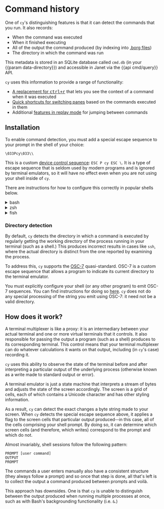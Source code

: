 # Command history

One of `cy`'s distinguishing features is that it can detect the commands that you run. It also records:

- When the command was executed
- When it finished executing
- All of the output the command produced (by indexing into [.borg files](/replay-mode.md#recording-to-disk))
- The directory in which the command was run

This metadata is stored in an SQLite database called `cmd.db` (in your {{param data-directory}}) and accessible in Janet via the {{api cmd/query}} API.

`cy` uses this information to provide a range of functionality:

- [A replacement for <kbd>ctrl+r</kbd>](/command-history/ctrl+r.md) that lets you see the context of a command when it was executed
- [Quick shortcuts for switching panes](/command-history/switching-panes.md) based on the commands executed in them
- Additional [features in replay mode](/command-history/replay-mode.md) for jumping between commands

## Installation

To enable command detection, you must add a special escape sequence to your prompt in the shell of your choice:

```
\033Pcy\033\\
```

This is a custom [device control sequence](https://www.vt100.net/emu/dec_ansi_parser): `ESC P cy ESC \`. It is a type of escape sequence that is seldom used by modern programs and is ignored by terminal emulators, so it will have no effect even when you are not using your shell inside of `cy`.

There are instructions for how to configure this correctly in popular shells below.

<details>
<summary>bash</summary>

```bash
# Place this anywhere in the PS1 variable:
\[\033Pcy\033\\\]

# For example:
PS1='\[\033Pcy\033\\\] ▸▸'
```

You can put it anywhere; its position does not matter and it does not contain any printable characters.

</details>

<details>
<summary>zsh</summary>

```zsh
# Place this anywhere in the PROMPT variable:
%{\033Pcy\033\\%}

# For example:
PROMPT=$'%{\033Pcy\033\\%} >'
```

</details>

<details>
<summary>fish</summary>

Put this somewhere in your `fish_prompt` or just add `\033Pcy\033\\` to any existing string that's already there.

```fish
printf '\033Pcy\033\\'
```

</details>

### Directory detection

By default, `cy` detects the directory in which a command is executed by regularly getting the working directory of the process running in your terminal (such as a shell.) This produces incorrect results in cases like `ssh`, where the actual directory is distinct from the one reported by examining the process.

To address this, `cy` supports the [OSC-7](https://gitlab.freedesktop.org/terminal-wg/specifications/-/issues/20) quasi-standard. OSC-7 is a custom escape sequence that allows a program to indicate its current directory to the terminal emulator. 

You must explicitly configure your shell (or any other program) to emit OSC-7 sequences. You can find instructions for doing so [here](https://codeberg.org/dnkl/foot/wiki#shell-integration). `cy` does not do any special processing of the string you emit using OSC-7: it need not be a valid directory.

## How does it work?

A terminal multiplexer is like a proxy: it is an intermediary between your actual terminal and one or more virtual terminals that it controls. It also responsible for passing the output a program (such as a shell) produces to its corresponding terminal. This control means that your terminal multiplexer can do whatever calculations it wants on that output, including (in `cy`'s case) recording it.

`cy` uses this ability to observe the state of the terminal before and after interpreting a particular output of the underlying process (otherwise known as a write made to standard output or error).

A terminal emulator is just a state machine that interprets a stream of bytes and adjusts the state of the screen accordingly. The screen is a grid of cells, each of which contains a Unicode character and has other styling information.

As a result, `cy` can detect the exact changes a byte string made to your screen. When `cy` detects the special escape sequence above, it applies a flag to the screen cells that particular output produced--in this case, all of the cells comprising your shell prompt. By doing so, it can determine which screen cells (and therefore, which writes) correspond to the prompt and which do not.

Almost invariably, shell sessions follow the following pattern:

```
PROMPT [user command]
OUTPUT
PROMPT
```

The commands a user enters manually also have a consistent structure (they always follow a prompt) and so once that step is done, all that's left is to collect the output a command produced between prompts and voilà.

This approach has downsides. One is that `cy` is unable to distinguish between the output produced when running multiple processes at once, such as with Bash's backgrounding functionality (i.e. `&`.)

